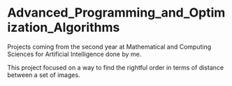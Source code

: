# Advanced_Programming_and_Optimization_Algorithms
Projects coming from the second year at Mathematical and Computing Sciences for Artificial Intelligence done by me.

This project focused on a way to find the rightful order in terms of distance between a set of images.
